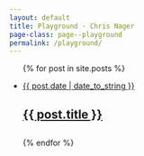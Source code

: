 ```yaml
---
layout: default
title: Playground · Chris Nager
page-class: page--playground
permalink: /playground/
---
```


<section class="group">
    <ul class="posts">
        {% for post in site.posts %}
            <li>
                <a href="{{ post.url }}">
                    <p>{{ post.date | date_to_string }}</p>
                    <h1>{{ post.title }}<h1>
                </a>
            </li>
        {% endfor %}
    </ul>
</section>
